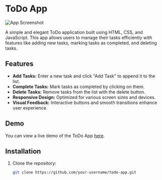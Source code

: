 # ToDo App

![App Screenshot](screenshot.png)

A simple and elegant ToDo application built using HTML, CSS, and JavaScript. This app allows users to manage their tasks efficiently with features like adding new tasks, marking tasks as completed, and deleting tasks.

## Features

- **Add Tasks:** Enter a new task and click "Add Task" to append it to the list.
- **Complete Tasks:** Mark tasks as completed by clicking on them.
- **Delete Tasks:** Remove tasks from the list with the delete button.
- **Responsive Design:** Optimized for various screen sizes and devices.
- **Visual Feedback:** Interactive buttons and smooth transitions enhance user experience.

## Demo

You can view a live demo of the ToDo App [here]([https://example.com/todo-app](https://magical-rugelach-6c0cd9.netlify.app/)).

## Installation

1. Clone the repository:
   ```bash
   git clone https://github.com/your-username/todo-app.git
